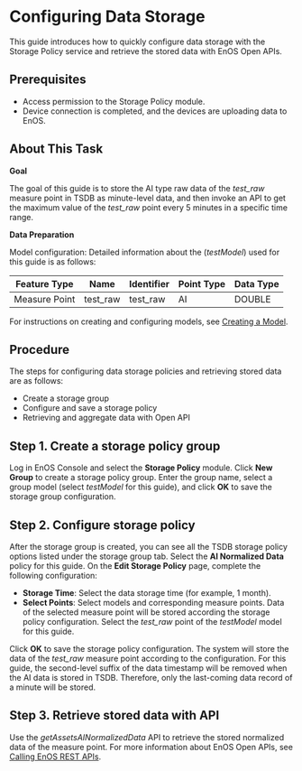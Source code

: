 # Configuring Data Storage
This guide introduces how to quickly configure data storage with the Storage Policy service and retrieve the stored data with EnOS Open APIs.



## Prerequisites

- Access permission to the Storage Policy module.
- Device connection is completed, and the devices are uploading data to EnOS.



## About This Task

**Goal**

The goal of this guide is to store the AI type raw data of the *test_raw* measure point in TSDB as minute-level data, and then invoke an API to get the maximum value of the *test_raw* point every 5 minutes in a specific time range.

**Data Preparation**

Model configuration: Detailed information about the (*testModel*) used for this guide is as follows:

Feature Type|Name|Identifier|Point Type |Data Type	
---|---|---|---|---
Measure Point	 | test_raw | test_raw|AI |DOUBLE

For instructions on creating and configuring models, see [Creating a Model](https://www.envisioniot.com/docs/device-connection/en/latest/howto/model/creating_model.html).

## Procedure

The steps for configuring data storage policies and retrieving stored data are as follows:
- Create a storage group
- Configure and save a storage policy
- Retrieving and aggregate data with Open API

## Step 1. Create a storage policy group
Log in EnOS Console and select the **Storage Policy** module. Click **New Group** to create a storage policy group. Enter the group name, select a group model (select *testModel* for this guide), and click **OK** to save the storage group configuration.

## Step 2. Configure storage policy
After the storage group is created, you can see all the TSDB storage policy options listed under the storage group tab. Select the **AI Normalized Data** policy for this guide. On the **Edit Storage Policy** page, complete the following configuration:
- **Storage Time**: Select the data storage time (for example, 1 month). 
- **Select Points**: Select models and corresponding measure points. Data of the selected measure point will be stored according the storage policy configuration. Select the *test_raw* point of the *testModel* model for this guide.

Click **OK** to save the storage policy configuration. The system will store the data of the *test_raw* measure point according to the configuration. For this guide, the second-level suffix of the data timestamp will be removed when the AI data is stored in TSDB. Therefore, only the last-coming data record of a minute will be stored.

## Step 3. Retrieve stored data with API

Use the *getAssetsAINormalizedData* API to retrieve the stored normalized data of the measure point. For more information about EnOS Open APIs, see [Calling EnOS REST APIs](https://www.envisioniot.com/docs/app-development/en/latest/call_enos_api.html).